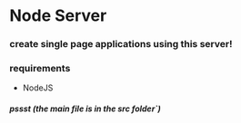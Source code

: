 # Node Server

### create single page applications using this server!

### requirements

- NodeJS

##### pssst (the main file is in the src folder`)
